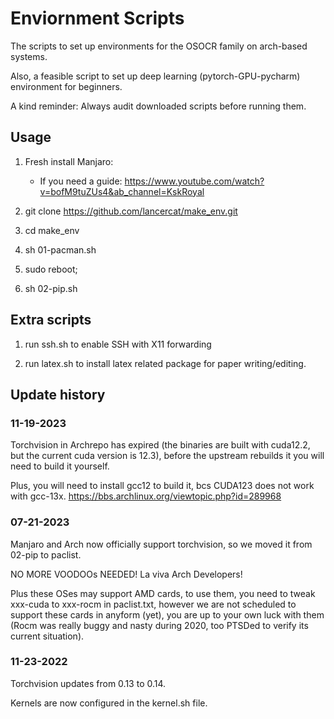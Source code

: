 

# Enviornment Scripts

The scripts to set up environments for the OSOCR family on arch-based systems.

Also, a feasible script to set up deep learning (pytorch-GPU-pycharm) environment for beginners.

A kind reminder: Always audit downloaded scripts before running them.


## Usage

1. Fresh install Manjaro:
    - If you need a guide: https://www.youtube.com/watch?v=bofM9tuZUs4&ab_channel=KskRoyal


2. git clone https://github.com/lancercat/make_env.git

3. cd make_env

4. sh 01-pacman.sh

5. sudo reboot;

6. sh 02-pip.sh

## Extra scripts

1. run ssh.sh to enable SSH with X11 forwarding

2. run latex.sh to install latex related package for paper writing/editing.


## Update history
### 11-19-2023
Torchvision in Archrepo has expired (the binaries are built with cuda12.2, but the current cuda version is 12.3), before the upstream rebuilds it you will need to build it yourself. 

Plus, you will need to install gcc12 to build it, bcs CUDA123 does not work with gcc-13x.
https://bbs.archlinux.org/viewtopic.php?id=289968

### 07-21-2023
Manjaro and Arch now officially support torchvision, so we moved it from 02-pip to paclist.

NO MORE VOODOOs NEEDED! La viva Arch Developers!

Plus these OSes may support AMD cards, to use them, you need to tweak xxx-cuda to xxx-rocm in paclist.txt,
however we are not scheduled to support these cards in anyform (yet), you are up to your own luck with them (Rocm was really buggy and nasty during 2020, too PTSDed to verify its current situation).

### 11-23-2022
Torchvision updates from 0.13 to 0.14.

Kernels are now configured in the kernel.sh file.


